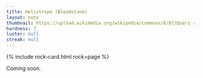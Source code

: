 ```yaml
---
title: Heliotrope (Bloodstone)
layout: note
thumbnail: https://upload.wikimedia.org/wikipedia/commons/8/87/Quarz_-_Heliotrop_%28Blutjaspis%29.JPG
hardness: 7
luster: null
streak: null
---
```

{% include rock-card.html rock=page %}

Coming soon.
